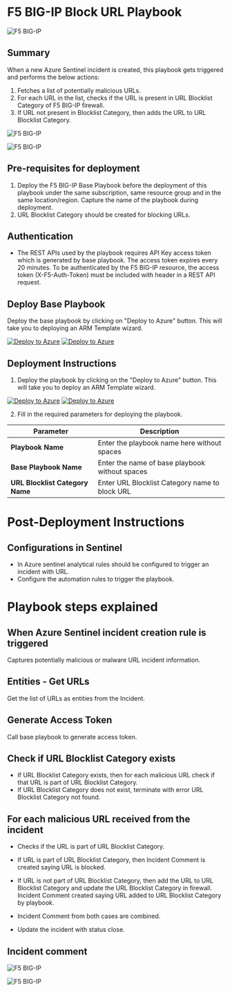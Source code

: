 # F5 BIG-IP Block URL Playbook

![F5 BIG-IP](../logo.jpg)

## Summary
 When a new Azure Sentinel incident is created, this playbook gets triggered and performs the below actions:
 1. Fetches a list of potentially malicious URLs.
 2. For each URL in the list, checks if the URL is present in URL Blocklist Category of F5 BIG-IP firewall.
 3. If URL not present in Blocklist Category, then adds the URL to URL Blocklist Category.

 
![F5 BIG-IP](./Images/PlaybookDesignerLight.png)

![F5 BIG-IP](./Images/PlaybookDesignerDark.png)


 ## Pre-requisites for deployment
1. Deploy the F5 BIG-IP Base Playbook before the deployment of this playbook under the same subscription, same resource group and in the same location/region. Capture the name of the playbook during deployment.
2. URL Blocklist Category should be created for blocking URLs.

## Authentication

* The REST APIs used by the playbook requires API Key access token which is generated by base playbook. The access token expires every 20 minutes. To be authenticated by the F5 BIG-IP resource, the access token (X-F5-Auth-Token) must be included with header in a REST API request.

## Deploy Base Playbook

 Deploy the base playbook by clicking on "Deploy to Azure" button. This will take you to deploying an ARM Template wizard.

[![Deploy to Azure](https://aka.ms/deploytoazurebutton)](https://portal.azure.com/#create/Microsoft.Template/uri/https%3A%2Fraw.githubusercontent.com/dharmaAccenture/Azure-Sentinel/F5BigIP/Playbooks/F5BigIP/Playbooks/BasePlaybook-F5BigIP/azuredeploy.json) [![Deploy to Azure](https://aka.ms/deploytoazuregovbutton)](https://portal.azure.com/#create/Microsoft.Template/uri/https%3A%2Fraw.githubusercontent.com/dharmaAccenture/Azure-Sentinel/F5BigIP/Playbooks/F5BigIP/Playbooks/BasePlaybook-F5BigIP/azuredeploy.json) 



 ## Deployment Instructions
 1. Deploy the playbook by clicking on the "Deploy to Azure" button. This will take you to deploy an ARM Template wizard.

 [![Deploy to Azure](https://aka.ms/deploytoazurebutton)](https://portal.azure.com/#create/Microsoft.Template/uri/https%3A%2Fraw.githubusercontent.com/dharmaAccenture/Azure-Sentinel/F5BigIP/Playbooks/F5BigIP/Playbooks/BlockURL-F5BigIP/azuredeploy.json) [![Deploy to Azure](https://aka.ms/deploytoazuregovbutton)](https://portal.azure.com/#create/Microsoft.Template/uri/https%3A%2Fraw.githubusercontent.com/dharmaAccenture/Azure-Sentinel/F5BigIP/Playbooks/F5BigIP/Playbooks/BlockURL-F5BigIP/azuredeploy.json)

 2. Fill in the required parameters for deploying the playbook.

 | Parameter  | Description |
| ------------- | ------------- |
| **Playbook Name** | Enter the playbook name here without spaces |
| **Base Playbook Name**|Enter the name of base playbook without spaces |
| **URL Blocklist Category Name** | Enter URL Blocklist Category name to block URL |


# Post-Deployment Instructions 
## Configurations in Sentinel
- In Azure sentinel analytical rules should be configured to trigger an incident with URL. 
- Configure the automation rules to trigger the playbook.

# Playbook steps explained
## When Azure Sentinel incident creation rule is triggered
  Captures potentially malicious or malware URL incident information.

## Entities - Get URLs
  Get the list of URLs as entities from the Incident.

## Generate Access Token
 Call base playbook to generate access token.

 ## Check if URL Blocklist Category exists
 * If URL Blocklist Category exists, then for each malicious URL check if that URL is part of URL Blocklist Category.
 * If URL Blocklist Category does not exist, terminate with error URL Blocklist Category not found.

## For each malicious URL received from the incident
 - Checks if the URL is part of URL Blocklist Category.
  - If URL is part of URL Blocklist Category, then Incident Comment is created saying URL is blocked.
  - If URL is not part of URL Blocklist Category, then add the URL to URL Blocklist Category and update the URL Blocklist Category in firewall. Incident Comment created saying URL added to URL Blocklist Category by playbook.
  - Incident Comment from both cases are combined.

- Update the incident with status close.

## Incident comment 
![F5 BIG-IP](./Images/IncidentCommentLight.png)

![F5 BIG-IP](./Images/IncidentCommentDark.png)

